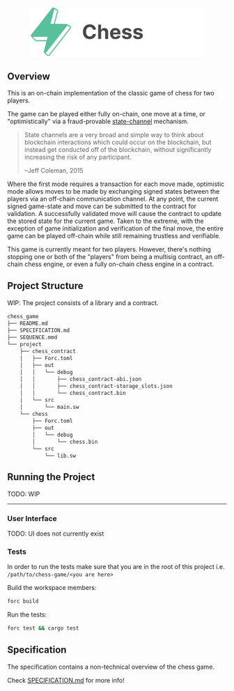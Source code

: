 <p align="center">
    <picture>
        <source media="(prefers-color-scheme: dark)" srcset=".docs/chess_logo-dark-theme.png">
        <img alt="chess logo" width="400px" src=".docs/chess_logo-light-theme.png">
    </picture>
</p>

## Overview

This is an on-chain implementation of the classic game of chess for two players.

The game can be played either fully on-chain, one move at a time, or "optimistically" via a fraud-provable [state-channel](https://www.jeffcoleman.ca/state-channels/) mechanism.

>State channels are a very broad and simple way to think about blockchain interactions which could occur on the blockchain, but instead get conducted off of the blockchain, without significantly increasing the risk of any participant.
>
>–Jeff Coleman, 2015


Where the first mode requires a transaction for each move made, optimistic mode allows moves to be
made by exchanging signed states between the players via an off-chain communication channel.
At any point, the current signed game-state and move can be submitted to the contract for validation. A successfully validated move will cause the contract to update the stored state for the current game.
Taken to the extreme, with the exception of game initialization and verification of the final move, the entire game can be played off-chain while still remaining trustless and verifiable.

This game is currently meant for two players. However, there's nothing stopping one or both of the "players" from being a multisig contract, an off-chain chess engine, or even a fully on-chain chess engine in a contract.

## Project Structure
WIP: The project consists of a library and a contract.

<!--Only show most important files e.g. script to run, build etc.-->

```
chess_game
├── README.md
├── SPECIFICATION.md
├── SEQUENCE.mmd
└── project
    ├── chess_contract
    │   ├── Forc.toml
    │   ├── out
    │   │   └── debug
    │   │       ├── chess_contract-abi.json
    │   │       ├── chess_contract-storage_slots.json
    │   │       └── chess_contract.bin
    │   └── src
    │       └── main.sw
    └── chess
        ├── Forc.toml
        ├── out
        │   └── debug
        │       └── chess.bin
        └── src
            └── lib.sw
```

## Running the Project

TODO: WIP
___
### User Interface

TODO: UI does not currently exist


### Tests

In order to run the tests make sure that you are in the root of this project i.e. `/path/to/chess-game/<you are here>`

Build the workspace members:

```bash
forc build
```

Run the tests:

```bash
forc test && cargo test
```

## Specification

The specification contains a non-technical overview of the chess game.

Check [SPECIFICATION.md](./SPECIFICATION.md) for more info!